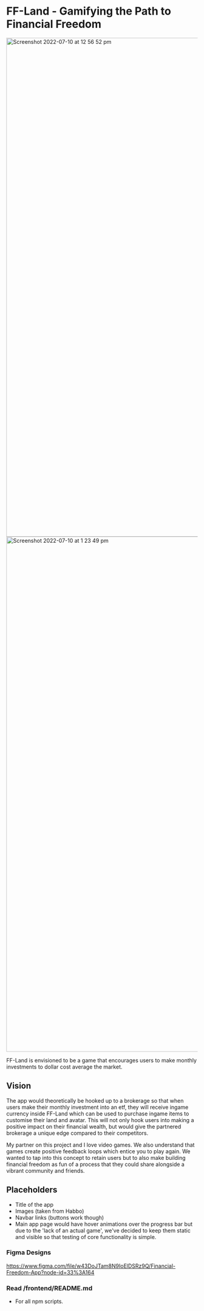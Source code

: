 # FF-Land - Gamifying the Path to Financial Freedom
<span>
<img width="1310" alt="Screenshot 2022-07-10 at 12 56 52 pm" src="https://user-images.githubusercontent.com/82213524/178129468-5a55973a-f05a-4c29-b558-d3eb6729bb66.png"><img width="1353" alt="Screenshot 2022-07-10 at 1 23 49 pm" src="https://user-images.githubusercontent.com/82213524/178130041-b10882e9-38ab-456d-9268-007ac88a3a05.png">
</span>

FF-Land is envisioned to be a game that encourages users to make monthly investments to dollar cost average the market.

## Vision
The app would theoretically be hooked up to a brokerage so that when users make their monthly investment into an etf, they will receive ingame currency inside FF-Land which can be used to purchase ingame items to customise their land and avatar. This will not only hook users into making a positive impact on their financial wealth, but would give the partnered brokerage a unique edge compared to their competitors. 

My partner on this project and I love video games. We also understand that games create positive feedback loops which entice you to play again. We wanted to tap into this concept to retain users but to also make building financial freedom as fun of a process that they could share alongside a vibrant community and friends.

## Placeholders
- Title of the app
- Images (taken from Habbo)
- Navbar links (buttons work though)
- Main app page would have hover animations over the progress bar but due to the 'lack of an actual game', we've decided to keep them static and visible so that testing of core functionality is simple. 

### Figma Designs
https://www.figma.com/file/w43DoJTam8N9IoElDSRz9Q/Financial-Freedom-App?node-id=33%3A164

### Read /frontend/README.md
 - For all npm scripts.
